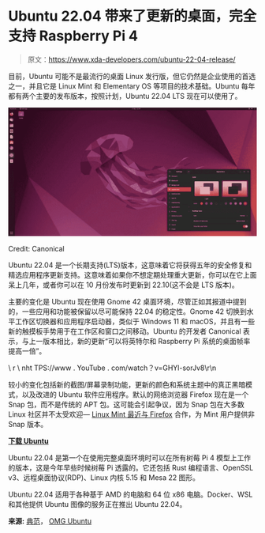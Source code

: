 # Ubuntu 22.04 带来了更新的桌面，完全支持 Raspberry Pi 4

> 原文：<https://www.xda-developers.com/ubuntu-22-04-release/>

目前，Ubuntu 可能不是最流行的桌面 Linux 发行版，但它仍然是企业使用的首选之一，并且它是 Linux Mint 和 Elementary OS 等项目的技术基础。Ubuntu 每年都有两个主要的发布版本，按照计划，Ubuntu 22.04 LTS 现在可以使用了。

 <picture>![Ubuntu 22.04 screenshot](img/2ffc396cfbe448b4f129ec5bd8a14ab3.png)</picture> 

Credit: Canonical

Ubuntu 22.04 是一个长期支持(LTS)版本，这意味着它将获得五年的安全修复和精选应用程序更新支持。这意味着如果你不想定期处理重大更新，你可以在它上面呆上几年，或者你可以在 10 月份发布时更新到 22.10(这不会是 LTS 版本)。

主要的变化是 Ubuntu 现在使用 Gnome 42 桌面环境，尽管正如其报道中提到的，一些应用和功能被保留以尽可能保持 22.04 的稳定性。Gnome 42 切换到水平工作区切换器和应用程序启动器，类似于 Windows 11 和 macOS，并且有一些新的触摸板手势用于在工作区和窗口之间移动。Ubuntu 的开发者 Canonical 表示，与上一版本相比，新的更新“可以将英特尔和 Raspberry Pi 系统的桌面帧率提高一倍”。

\ r \ nht TPS://www . YouTube . com/watch？v=GHYl-sorJv8\r\n

较小的变化包括新的截图/屏幕录制功能，更新的颜色和系统主题中的真正黑暗模式，以及改进的 Ubuntu 软件应用程序。默认的网络浏览器 Firefox 现在是一个 Snap 包，而不是传统的 APT 包。这可能会引起争议，因为 Snap 包在大多数 Linux 社区并不太受欢迎— [Linux Mint 最近与 Firefox](https://www.xda-developers.com/linux-mint-firefox-deal/) 合作，为 Mint 用户提供非 Snap 版本。

**[下载 Ubuntu](https://ubuntu.com/download)**

Ubuntu 22.04 是第一个在使用完整桌面环境时可以在所有树莓 Pi 4 模型上工作的版本，这是今年早些时候树莓 Pi 透露的。它还包括 Rust 编程语言、OpenSSL v3、远程桌面协议(RDP)、Linux 内核 5.15 和 Mesa 22 图形。

Ubuntu 22.04 适用于各种基于 AMD 的电脑和 64 位 x86 电脑。Docker、WSL 和其他提供 Ubuntu 图像的服务正在推出 Ubuntu 22.04。

**来源:** [典范](https://ubuntu.com//blog/ubuntu-22-04-lts-released)， [OMG Ubuntu](https://www.omgubuntu.co.uk/2022/04/ubuntu-22-04-lts-is-now-available-to-download)